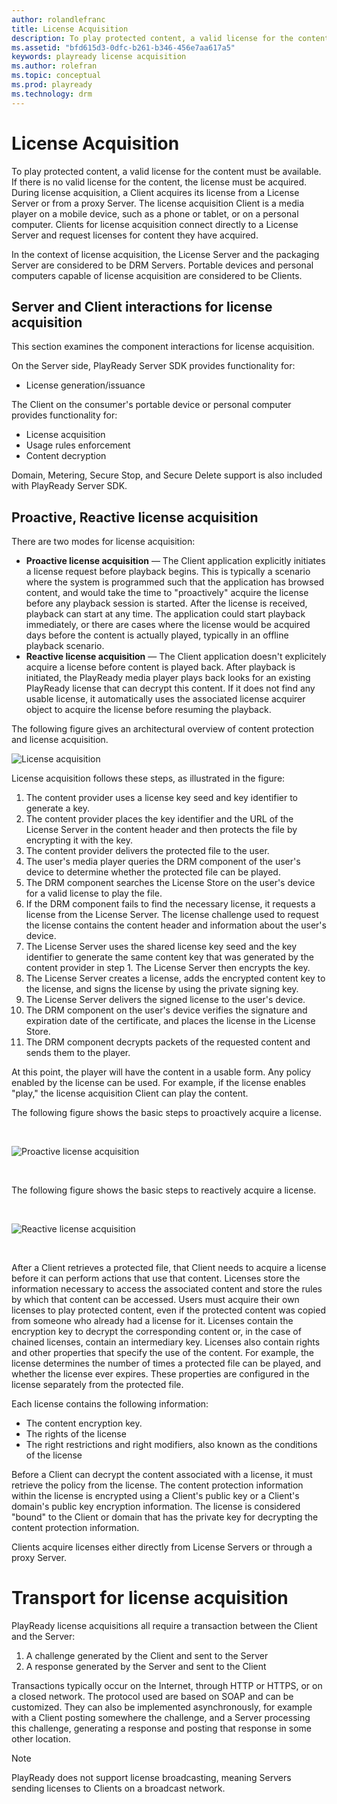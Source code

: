 ```yaml
---
author: rolandlefranc
title: License Acquisition
description: To play protected content, a valid license for the content must be available.
ms.assetid: "bfd615d3-0dfc-b261-b346-456e7aa617a5"
keywords: playready license acquisition
ms.author: rolefran
ms.topic: conceptual
ms.prod: playready
ms.technology: drm
---
```



# License Acquisition


To play protected content, a valid license for the content must be available. If there is no valid license for the content, the license must be acquired. During license acquisition, a Client acquires its license from a License Server or from a proxy Server. The license acquisition Client is a media player on a mobile device, such as a phone or tablet, or on a personal computer. Clients for license acquisition connect directly to a License Server and request licenses for content they have acquired.

In the context of license acquisition, the License Server and the packaging Server are considered to be DRM Servers. Portable devices and personal computers capable of license acquisition are considered to be Clients.


## Server and Client interactions for license acquisition

This section examines the component interactions for license acquisition.

On the Server side, PlayReady Server SDK provides functionality for:

   *  License generation/issuance<br/>



The Client on the consumer's portable device or personal computer provides functionality for:

   *  License acquisition<br/>
   *  Usage rules enforcement<br/>
   *  Content decryption<br/>



Domain, Metering, Secure Stop, and Secure Delete support is also included with PlayReady Server SDK.

<a id="ID4EUB"></a>
<a id="proactivereactive"></a>


## Proactive, Reactive license acquisition

There are two modes for license acquisition:

   *  **Proactive license acquisition** &mdash; The Client application explicitly initiates a license request before playback begins. This is typically a scenario where the system is programmed such that the application has browsed content, and would take the time to "proactively" acquire the license before any playback session is started. After the license is received, playback can start at any time. The application could start playback immediately, or there are cases where the license would be acquired days before the content is actually played, typically in an offline playback scenario.
   *  **Reactive license acquisition** &mdash; The Client application doesn't explicitely acquire a license before content is played back. After playback is initiated, the PlayReady media player plays back looks for an existing PlayReady license that can decrypt this content. If it does not find any usable license, it automatically uses the associated license acquirer object to acquire the license before resuming the playback.


The following figure gives an architectural overview of content protection and license acquisition.


![License acquisition](../images/image26_13.jpg)


License acquisition follows these steps, as illustrated in the figure:

   1. The content provider uses a license key seed and key identifier to generate a key.<br/>
   1. The content provider places the key identifier and the URL of the License Server in the content header and then protects the file by encrypting it with the key.<br/>
   1. The content provider delivers the protected file to the user.<br/>
   1. The user's media player queries the DRM component of the user's device to determine whether the protected file can be played.<br/>
   1. The DRM component searches the License Store on the user's device for a valid license to play the file.<br/>
   1. If the DRM component fails to find the necessary license, it requests a license from the License Server. The license challenge used to request the license contains the content header and information about the user's device.<br/>
   1. The License Server uses the shared license key seed and the key identifier to generate the same content key that was generated by the content provider in step 1. The License Server then encrypts the key.<br/>
   1. The License Server creates a license, adds the encrypted content key to the license, and signs the license by using the private signing key.<br/>
   1. The License Server delivers the signed license to the user's device.<br/>
   1. The DRM component on the user's device verifies the signature and expiration date of the certificate, and places the license in the License Store.<br/>
   1. The DRM component decrypts packets of the requested content and sends them to the player.<br/>



At this point, the player will have the content in a usable form. Any policy enabled by the license can be used. For example, if the license enables "play," the license acquisition Client can play the content.



The following figure shows the basic steps to proactively acquire a license.

&nbsp;

![Proactive license acquisition](../images/playreadyproactivela.jpg)

&nbsp;

The following figure shows the basic steps to reactively acquire a license.

&nbsp;

![Reactive license acquisition](../images/playreadyreactivela.jpg)

&nbsp;

After a Client retrieves a protected file, that Client needs to acquire a license before it can perform actions that use that content. Licenses store the information necessary to access the associated content and store the rules by which that content can be accessed. Users must acquire their own licenses to play protected content, even if the protected content was copied from someone who already had a license for it. Licenses contain the encryption key to decrypt the corresponding content or, in the case of chained licenses, contain an intermediary key. Licenses also contain rights and other properties that specify the use of the content. For example, the license determines the number of times a protected file can be played, and whether the license ever expires. These properties are configured in the license separately from the protected file.

Each license contains the following information:

   *  The content encryption key.
   *  The rights of the license
   *  The right restrictions and right modifiers, also known as the conditions of the license

Before a Client can decrypt the content associated with a license, it must retrieve the policy from the license. The content protection information within the license is encrypted using a Client's public key or a Client's domain's public key encryption information. The license is considered "bound" to the Client or domain that has the private key for decrypting the content protection information.

Clients acquire licenses either directly from License Servers or through a proxy Server.

# Transport for license acquisition
PlayReady license acquisitions all require a transaction between the Client and the Server:
1. A challenge generated by the Client and sent to the Server
2. A response generated by the Server and sent to the Client

Transactions typically occur on the Internet, through HTTP or HTTPS, or on a closed network. The protocol used are based on SOAP and can be customized.
They can also be implemented asynchronously, for example with a Client posting somewhere the challenge, and a Server processing this challenge, generating a response and posting that response in some other location.

> [!NOTE]
> PlayReady does not support license broadcasting, meaning Servers sending licenses to Clients on a broadcast network.


